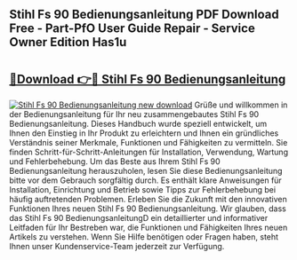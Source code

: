 ## Stihl Fs 90 Bedienungsanleitung PDF Download Free - Part-PfO User Guide Repair - Service Owner Edition Has1u

# <h2><a href="http://df4mso.blite.top/?on=Stihl+Fs+90+Bedienungsanleitung">🔗Download 👉🔴 Stihl Fs 90 Bedienungsanleitung</a></h2>

[![Stihl Fs 90 Bedienungsanleitung new download](https://i.imgur.com/lujVjoI.png)](http://df4mso.blite.top/?on=Stihl+Fs+90+Bedienungsanleitung)
Grüße und willkommen in der Bedienungsanleitung für Ihr neu zusammengebautes Stihl Fs 90 Bedienungsanleitung. Dieses Handbuch wurde speziell entwickelt, um Ihnen den Einstieg in Ihr Produkt zu erleichtern und Ihnen ein gründliches Verständnis seiner Merkmale, Funktionen und Fähigkeiten zu vermitteln. Sie finden Schritt-für-Schritt-Anleitungen für Installation, Verwendung, Wartung und Fehlerbehebung. Um das Beste aus Ihrem Stihl Fs 90 Bedienungsanleitung herauszuholen, lesen Sie diese Bedienungsanleitung bitte vor dem Gebrauch sorgfältig durch. Es enthält klare Anweisungen für Installation, Einrichtung und Betrieb sowie Tipps zur Fehlerbehebung bei häufig auftretenden Problemen. Erleben Sie die Zukunft mit den innovativen Funktionen Ihres neuen Stihl Fs 90 Bedienungsanleitung. Wir glauben, dass das Stihl Fs 90 BedienungsanleitungD ein detaillierter und informativer Leitfaden für Ihr Bestreben war, die Funktionen und Fähigkeiten Ihres neuen Artikels zu verstehen. Wenn Sie Hilfe benötigen oder Fragen haben, steht Ihnen unser Kundenservice-Team jederzeit zur Verfügung.
